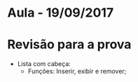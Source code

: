 # Aula - 19/09/2017

# Revisão para a prova

* Lista com cabeça:
    * Funções: Inserir, exibir e remover;